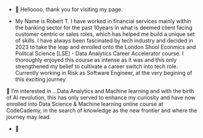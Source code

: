 - 👋 Helloooo, thank you for visiting my page.

- My Name is Robert T.  I have worked in financial services mainly within the banking sector for the past 10years in what is deemed client facing customer centric or sales roles, which has helped me build a unique set of skills.  I have always been fascinated by tech industry and decided in 2023 to take the leap and enrolled onto the London Shool Econmics and Politcal Science [LSE] - Data Analytics Career Accelerator course.  I thoroughly enjoyed this course as intense as it was and this only strengthened my belief to cultivate a career switch into tech role.  Currently working in Risk as Software Engineer, at the very begining of this exciting journey
  
👀 I’m interested in ...Data Analytics and Machine learning and with the birth of AI revolution, this has only served to enhance my curiosity and have now enrolled into Data Science & Machine learning online course at CodeCademy, in the search of knowledge as the new frontier and where the journey may lead.
- 🌱

<!---
NgazoireRT/NgazoireRT is a ✨ special ✨ repository because its `README.md` (this file) appears on your GitHub profile.
You can click the Preview link to take a look at your changes.
--->
